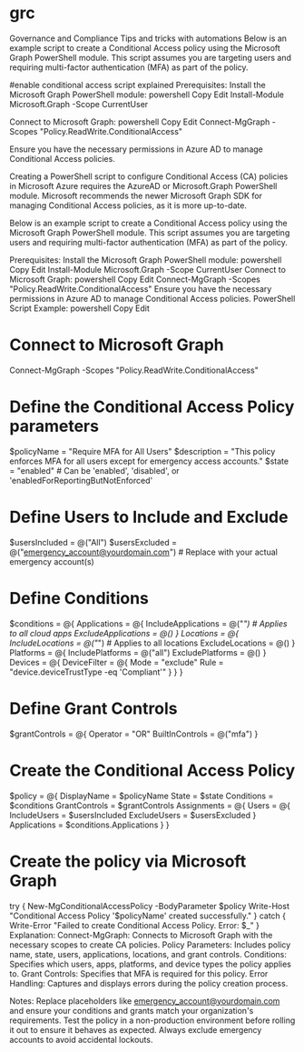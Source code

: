 # grc
Governance and Compliance Tips and tricks with automations
Below is an example script to create a Conditional Access policy using the Microsoft Graph PowerShell module. This script assumes you are targeting users and requiring multi-factor authentication (MFA) as part of the policy.

#enable conditional access script explained
Prerequisites:
Install the Microsoft Graph PowerShell module:
powershell
Copy
Edit
Install-Module Microsoft.Graph -Scope CurrentUser

Connect to Microsoft Graph:
powershell
Copy
Edit
Connect-MgGraph -Scopes "Policy.ReadWrite.ConditionalAccess"

Ensure you have the necessary permissions in Azure AD to manage Conditional Access policies.


Creating a PowerShell script to configure Conditional Access (CA) policies in Microsoft Azure requires the AzureAD or Microsoft.Graph PowerShell module. Microsoft recommends the newer Microsoft Graph SDK for managing Conditional Access policies, as it is more up-to-date.

Below is an example script to create a Conditional Access policy using the Microsoft Graph PowerShell module. This script assumes you are targeting users and requiring multi-factor authentication (MFA) as part of the policy.

Prerequisites:
Install the Microsoft Graph PowerShell module:
powershell
Copy
Edit
Install-Module Microsoft.Graph -Scope CurrentUser
Connect to Microsoft Graph:
powershell
Copy
Edit
Connect-MgGraph -Scopes "Policy.ReadWrite.ConditionalAccess"
Ensure you have the necessary permissions in Azure AD to manage Conditional Access policies.
PowerShell Script Example:
powershell
Copy
Edit
# Connect to Microsoft Graph
Connect-MgGraph -Scopes "Policy.ReadWrite.ConditionalAccess"

# Define the Conditional Access Policy parameters
$policyName = "Require MFA for All Users"
$description = "This policy enforces MFA for all users except for emergency access accounts."
$state = "enabled" # Can be 'enabled', 'disabled', or 'enabledForReportingButNotEnforced'

# Define Users to Include and Exclude
$usersIncluded = @("All")
$usersExcluded = @("emergency_account@yourdomain.com") # Replace with your actual emergency account(s)

# Define Conditions
$conditions = @{
    Applications = @{
        IncludeApplications = @("*") # Applies to all cloud apps
        ExcludeApplications = @()
    }
    Locations = @{
        IncludeLocations = @("*") # Applies to all locations
        ExcludeLocations = @()
    }
    Platforms = @{
        IncludePlatforms = @("all")
        ExcludePlatforms = @()
    }
    Devices = @{
        DeviceFilter = @{
            Mode = "exclude"
            Rule = "device.deviceTrustType -eq 'Compliant'"
        }
    }
}

# Define Grant Controls
$grantControls = @{
    Operator = "OR"
    BuiltInControls = @("mfa")
}

# Create the Conditional Access Policy
$policy = @{
    DisplayName = $policyName
    State = $state
    Conditions = $conditions
    GrantControls = $grantControls
    Assignments = @{
        Users = @{
            IncludeUsers = $usersIncluded
            ExcludeUsers = $usersExcluded
        }
        Applications = $conditions.Applications
    }
}

# Create the policy via Microsoft Graph
try {
    New-MgConditionalAccessPolicy -BodyParameter $policy
    Write-Host "Conditional Access Policy '$policyName' created successfully."
} catch {
    Write-Error "Failed to create Conditional Access Policy. Error: $_"
}
Explanation:
Connect-MgGraph: Connects to Microsoft Graph with the necessary scopes to create CA policies.
Policy Parameters: Includes policy name, state, users, applications, locations, and grant controls.
Conditions: Specifies which users, apps, platforms, and device types the policy applies to.
Grant Controls: Specifies that MFA is required for this policy.
Error Handling: Captures and displays errors during the policy creation process.

Notes:
Replace placeholders like emergency_account@yourdomain.com and ensure your conditions and grants match your organization's requirements.
Test the policy in a non-production environment before rolling it out to ensure it behaves as expected.
Always exclude emergency accounts to avoid accidental lockouts.
